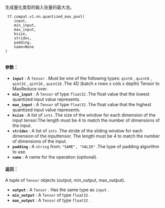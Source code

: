 生成量化类型的输入张量的最大池。

```
 tf.compat.v1.nn.quantized_max_pool(
    input,
    min_input,
    max_input,
    ksize,
    strides,
    padding,
    name=None
)
 
```

#### 参数：
- **`input`** : A  `Tensor` . Must be one of the following types:  `qint8` ,  `quint8` ,  `qint32` ,  `qint16` ,  `quint16` .The 4D (batch x rows x cols x depth) Tensor to MaxReduce over.
- **`min_input`** : A  `Tensor`  of type  `float32` .The float value that the lowest quantized input value represents.
- **`max_input`** : A  `Tensor`  of type  `float32` .The float value that the highest quantized input value represents.
- **`ksize`** : A list of  `ints` .The size of the window for each dimension of the input tensor.The length must be 4 to match the number of dimensions of the input.
- **`strides`** : A list of  `ints` .The stride of the sliding window for each dimension of the inputtensor. The length must be 4 to match the number of dimensions of the input.
- **`padding`** : A  `string`  from:  `"SAME", "VALID"` .The type of padding algorithm to use.
- **`name`** : A name for the operation (optional).


#### 返回：
A tuple of  `Tensor`  objects (output, min_output, max_output).

- **`output`** : A  `Tensor` . Has the same type as  `input` .
- **`min_output`** : A  `Tensor`  of type  `float32` .
- **`max_output`** : A  `Tensor`  of type  `float32` .
